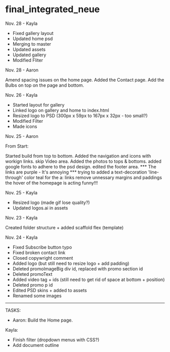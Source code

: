 # final_integrated_neue

Nov. 28 - Kayla
- Fixed gallery layout
- Updated home psd
- Merging to master
- Updated assets
- Updated gallery
- Modified Fliter

Nov. 28 - Aaron 

Amend spacing issues on the home page.
Added the Contact page.
Add the Bulbs on top on the page and bottom. 

Nov. 26 - Kayla

- Started layout for gallery
- Linked logo on gallery and home to index.html
- Resized logo to PSD (300px x 59px to 167px x 32px - too small?)
- Modified Filter
- Made icons

Nov. 25 - Aaron

From Start: 

Started build from top to bottom.
Added the navigation and icons with workign links.
skip Video area.
Added the photos to tops & bottoms.
added google fonts to adhere to the psd design.
edited the footer area. 
*** The links are purple - It's annoying *** 
trying to added a text-decoration 'line-through' color teal for the a: links
remove unnessary margins and paddings
the hover of the homepage is acting funny!!! 

Nov. 25 - Kayla

- Resized logo (made gif lose quality?)
- Updated logos.ai in assets

Nov. 23 - Kayla

Created folder structure + added scaffold flex (template)

Nov. 24 - Kayla

- Fixed Subscribe button typo
- Fixed broken contact link
- Closed copywright comment
- Added logo (but still need to resize logo + add padding)
- Deleted promoImageBig div id, replaced with promo section id
- Deleted promoText
- Added video tag + ids (still need to get rid of space at bottom + position)
- Deleted promo p id
- Edited PSD skins + added to assets
- Renamed some images

------------------------------------------------------------

TASKS:

- Aaron: 
Build the Home page. 

Kayla: 
- Finish filter (dropdown menus with CSS?)
- Add document outline